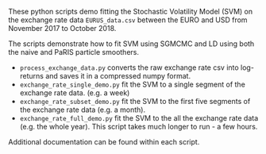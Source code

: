 These python scripts demo fitting the Stochastic Volatility Model (SVM) on the exchange rate data `EURUS_data.csv` between the EURO and USD from November 2017 to October 2018.

The scripts demonstrate how to fit SVM using SGMCMC and LD using both the naive and PaRIS particle smoothers.

* `process_exchange_data.py` converts the raw exchange rate csv into log-returns and saves it in a compressed numpy format.
* `exchange_rate_single_demo.py` fit the SVM to a single segment of the exchange rate data. (e.g. a week)
* `exchange_rate_subset_demo.py` fit the SVM to the first five segments of the exchange rate data (e.g. a month).
* `exchange_rate_full_demo.py` fit the SVM to the all the exchange rate data (e.g. the whole year). This script takes much longer to run - a few hours.


Additional documentation can be found within each script.
